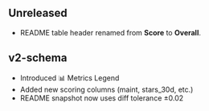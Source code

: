 ## Unreleased

- README table header renamed from **Score** to **Overall**.

## v2-schema
- Introduced 📊 Metrics Legend
- Added new scoring columns (maint, stars_30d, etc.)
- README snapshot now uses diff tolerance ±0.02
